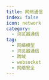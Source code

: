 ```yaml
---
title: 网络通信
index: false
icon: network
category:
  - 浏览器通信
tag:
  - 网络模型
  - 浏览器通信
  - 跨域
  - websocket
  - 网络安全
---
```


<Catalog />
